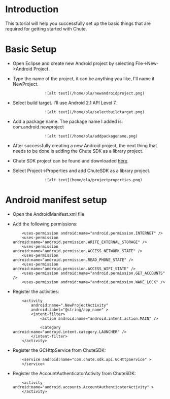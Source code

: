 
Introduction
====

This tutorial will help you successfully set up the basic things that are required for
getting started with Chute.


Basic Setup
====

* Open Eclipse and create new Android project by selecting File->New->Android Project.
* Type the name of the project, it can be anything you like, I'll name it NewProject.

                    ![alt text](/home/ola/newandroidproject.png)
  
* Select build target. I'll use Android 2.1 API Level 7.  
 
                    ![alt text](/home/ola/selectbuildtarget.png)
  
* Add a package name. The package name I added is: com.android.newproject

                    ![alt text](/home/ola/addpackagename.png)
  
* After successfully creating a new Android project, the next thing that needs to be done
  is adding the Chute SDK as a library project.
* Chute SDK project can be found and downloaded [here](https://github.com/chute/Chute-SDK).
* Select Project->Properties and add ChuteSDK as a library project.

                    ![alt text](home/ola/projectproperties.png)
  
    
Android manifest setup
====

* Open the AndroidManifest.xml file 

* Add the following permissions:
    ```
        <uses-permission android:name="android.permission.INTERNET" />
        <uses-permission android:name="android.permission.WRITE_EXTERNAL_STORAGE" />
        <uses-permission android:name="android.permission.ACCESS_NETWORK_STATE" />
        <uses-permission android:name="android.permission.READ_PHONE_STATE" />
        <uses-permission android:name="android.permission.ACCESS_WIFI_STATE" />
        <uses-permission android:name="android.permission.GET_ACCOUNTS" />
        <uses-permission android:name="android.permission.WAKE_LOCK" />
    ```

* Register the activities:
    ```
        <activity
            android:name=".NewProjectActivity"
            android:label="@string/app_name" >
            <intent-filter>
                <action android:name="android.intent.action.MAIN" />

                <category android:name="android.intent.category.LAUNCHER" />
            </intent-filter>
        </activity>     
    ```
 
* Register the GCHttpService from ChuteSDK:
    ```
        <service android:name="com.chute.sdk.api.GCHttpService" >
        </service> 
    ```
 
* Register the AccountAuthenticatorActivity from ChuteSDK:
    ```
        <activity android:name="android.accounts.AccountAuthenticatorActivity" >
        </activity> 
    ```
 
 
  